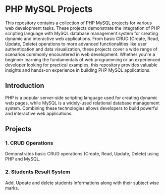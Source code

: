# PHP MySQL Projects

This repository contains a collection of PHP MySQL projects for various web development tasks. These projects demonstrate the integration of PHP scripting language with MySQL database management system for creating dynamic and interactive web applications. From basic CRUD (Create, Read, Update, Delete) operations to more advanced functionalities like user authentication and data visualization, these projects cover a wide range of scenarios commonly encountered in web development. Whether you're a beginner learning the fundamentals of web programming or an experienced developer looking for practical examples, this repository provides valuable insights and hands-on experience in building PHP MySQL applications. 

## Introduction

PHP is a popular server-side scripting language used for creating dynamic web pages, while MySQL is a widely-used relational database management system. Combining these technologies allows developers to build powerful and interactive web applications.

## Projects

### 1. CRUD Operations

Demonstrates basic CRUD operations (Create, Read, Update, Delete) using PHP and MySQL.

### 2. Students Result System

Add, Update and delete students informations along with their subject wise marks. 
